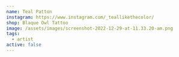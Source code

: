 ```yaml
---
name: Teal Patton
instagram: https://www.instagram.com/_teallikethecolor/
shop: Blaque Owl Tattoo
image: /assets/images/screenshot-2022-12-29-at-11.33.20-am.png
tags:
  - artist
active: false
---
```

